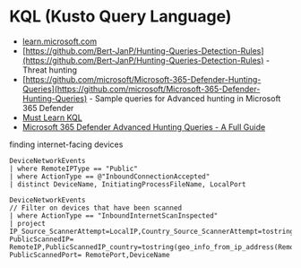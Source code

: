 # KQL (Kusto Query Language)
- [learn.microsoft.com](https://learn.microsoft.com/en-us/azure/data-explorer/kusto/query/)
- [https://github.com/Bert-JanP/Hunting-Queries-Detection-Rules](https://github.com/Bert-JanP/Hunting-Queries-Detection-Rules) - Threat hunting
- [https://github.com/microsoft/Microsoft-365-Defender-Hunting-Queries](https://github.com/microsoft/Microsoft-365-Defender-Hunting-Queries) - Sample queries for Advanced hunting in Microsoft 365 Defender
- [Must Learn KQL](https://github.com/rod-trent/MustLearnKQL)
- [ Microsoft 365 Defender Advanced Hunting Queries - A Full Guide ](https://ironscales.com/guides/microsoft-365-defender/microsoft-365-defender-advanced-hunting-queries)


finding internet-facing devices
````
DeviceNetworkEvents
| where RemoteIPType == "Public"
| where ActionType == @"InboundConnectionAccepted"
| distinct DeviceName, InitiatingProcessFileName, LocalPort

DeviceNetworkEvents
// Filter on devices that have been scanned
| where ActionType == "InboundInternetScanInspected"
| project IP_Source_ScannerAttempt=LocalIP,Country_Source_ScannerAttempt=tostring(geo_info_from_ip_address(LocalIP).country), PublicScannedIP= RemoteIP,PublicScannedIP_country=tostring(geo_info_from_ip_address(RemoteIP).country), PublicScannedPort= RemotePort,DeviceName
````

